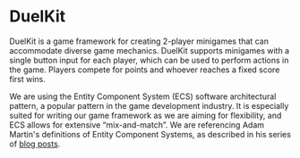 # DuelKit

DuelKit is a game framework for creating 2-player minigames that can accommodate diverse game mechanics. DuelKit supports minigames with a single button input for each player, which can be used to perform actions in the game. Players compete for points and whoever reaches a fixed score first wins.

We are using the Entity Component System (ECS) software architectural pattern, a popular pattern in the game development industry. It is especially suited for writing our game framework as we are aiming for flexibility, and ECS allows for extensive “mix-and-match”. We are referencing Adam Martin's definitions of Entity Component Systems, as described in his series of [blog posts](https://t-machine.org/index.php/2007/09/03/entity-systems-are-the-future-of-mmog-development-part-1/).
